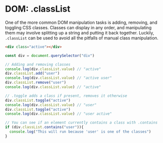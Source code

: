 # DOM: .classList

One of the more common DOM manipulation tasks is adding, removing, and toggling CSS classes. Classes can display in any order, and manipulating them may involve splitting up a string and putting it back together. Luckily, `.classList` can be used to avoid all the pitfalls of manual class manipulation.

```html
<div class="active"></div>
```

```js
const div = document.querySelector("div")

// Adding and removing classes
console.log(div.classList.value) // "active"
div.classList.add("user")
console.log(div.classList.value) // "active user"
div.classList.remove("user")
console.log(div.classList.value) // "active"

// .toggle adds a class if present, removes it otherwise
div.classList.toggle("active")
console.log(div.classList.value) // "user"
div.classList.toggle("active")
console.log(div.classList.value) // "user active"

// You can see if an element currently contains a class with .contains
if (div.classList.contains("user")){
  console.log("This will run because 'user' is one of the classes")
}
```
